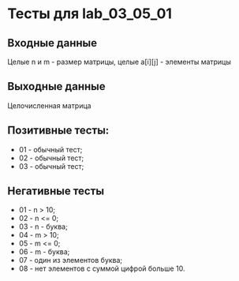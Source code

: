 

# Тесты для lab_03_05_01

## Входные данные

Целые n и m - размер матрицы, целые a[i][j] - элементы матрицы

## Выходные данные

Целочисленная матрица

## Позитивные тесты:

- 01 - обычный тест;
- 02 - обычный тест;
- 03 - обычный тест;

## Негативные тесты

- 01 - n > 10;
- 02 - n <= 0;
- 03 - n - буква;
- 04 - m > 10;
- 05 - m <= 0;
- 06 - m - буква;
- 07 - один из элементов буква;
- 08 - нет элементов с суммой цифрой больше 10.